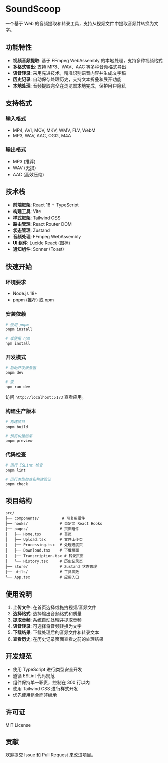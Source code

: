 # SoundScoop

一个基于 Web 的音频提取和转录工具，支持从视频文件中提取音频并转换为文字。

## 功能特性

- **视频音频提取**: 基于 FFmpeg WebAssembly 的本地处理，支持多种视频格式
- **多格式输出**: 支持 MP3、WAV、AAC 等多种音频格式导出
- **语音转录**: 采用先进技术，精准识别语音内容并生成文字稿
- **历史记录**: 自动保存处理历史，支持文本折叠和展开功能
- **本地处理**: 音频提取完全在浏览器本地完成，保护用户隐私

## 支持格式

### 输入格式
- MP4, AVI, MOV, MKV, WMV, FLV, WebM
- MP3, WAV, AAC, OGG, M4A

### 输出格式
- MP3 (推荐)
- WAV (无损)
- AAC (高效压缩)

## 技术栈

- **前端框架**: React 18 + TypeScript
- **构建工具**: Vite
- **样式框架**: Tailwind CSS
- **路由管理**: React Router DOM
- **状态管理**: Zustand
- **音频处理**: FFmpeg WebAssembly
- **UI 组件**: Lucide React (图标)
- **通知组件**: Sonner (Toast)

## 快速开始

### 环境要求

- Node.js 18+
- pnpm (推荐) 或 npm

### 安装依赖

```bash
# 使用 pnpm
pnpm install

# 或使用 npm
npm install
```

### 开发模式

```bash
# 启动开发服务器
pnpm dev

# 或
npm run dev
```

访问 `http://localhost:5173` 查看应用。

### 构建生产版本

```bash
# 构建项目
pnpm build

# 预览构建结果
pnpm preview
```

### 代码检查

```bash
# 运行 ESLint 检查
pnpm lint

# 运行类型检查和构建验证
pnpm check
```

## 项目结构

```
src/
├── components/          # 可复用组件
├── hooks/              # 自定义 React Hooks
├── pages/              # 页面组件
│   ├── Home.tsx        # 首页
│   ├── Upload.tsx      # 文件上传页
│   ├── Processing.tsx  # 处理进度页
│   ├── Download.tsx    # 下载页面
│   ├── Transcription.tsx # 转录页面
│   └── History.tsx     # 历史记录页
├── store/              # Zustand 状态管理
├── utils/              # 工具函数
└── App.tsx             # 应用入口
```

## 使用说明

1. **上传文件**: 在首页选择或拖拽视频/音频文件
2. **选择格式**: 选择输出音频格式和质量
3. **提取音频**: 系统自动处理并提取音频
4. **语音转录**: 可选择将音频转换为文字
5. **下载结果**: 下载处理后的音频文件和转录文本
6. **查看历史**: 在历史记录页面查看之前的处理结果

## 开发规范

- 使用 TypeScript 进行类型安全开发
- 遵循 ESLint 代码规范
- 组件保持单一职责，控制在 300 行以内
- 使用 Tailwind CSS 进行样式开发
- 优先使用组合而非继承

## 许可证

MIT License

## 贡献

欢迎提交 Issue 和 Pull Request 来改进项目。
